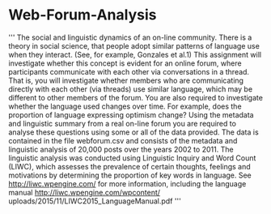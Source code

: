 # Web-Forum-Analysis
'''
The social and linguistic dynamics of an on-line community.
There is a theory in social science, that people adopt similar patterns of language use when they
interact. (See, for example, Gonzales et al.1) This assignment will investigate whether this concept
is evident for an online forum, where participants communicate with each other via conversations in
a thread. That is, you will investigate whether members who are communicating directly with each
other (via threads) use similar language, which may be different to other members of the forum.
You are also required to investigate whether the language used changes over time. For example,
does the proportion of language expressing optimism change?
Using the metadata and linguistic summary from a real on-line forum you are required to analyse
these questions using some or all of the data provided.
The data is contained in the file webforum.csv and consists of the metadata and linguistic analysis
of 20,000 posts over the years 2002 to 2011. The linguistic analysis was conducted using Linguistic
Inquiry and Word Count (LIWC), which assesses the prevalence of certain thoughts, feelings and
motivations by determining the proportion of key words in language. See http://liwc.wpengine.com/
for more information, including the language manual http://liwc.wpengine.com/wpcontent/
uploads/2015/11/LIWC2015_LanguageManual.pdf
'''
